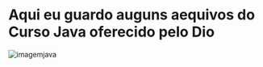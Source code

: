 # Aqui eu guardo auguns aequivos do Curso Java oferecido pelo Dio

![imagemjava](https://encrypted-tbn0.gstatic.com/images?q=tbn:ANd9GcTY_Tk5_O9eu6TykhDkfYIZNyLZrdY9V0Ti_w&usqp=CAU)
